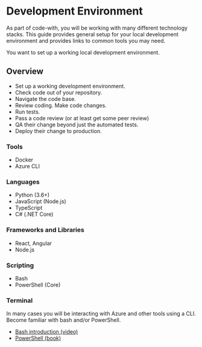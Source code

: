 # Development Environment

As part of code-with, you will be working with many different technology stacks. This guide provides general setup for your local development environment and provides links to common tools you may need.

You want to set up a working local development environment.

## Overview

* Set up a working development environment.
* Check code out of your repository.
* Navigate the code base.
* Review coding. Make code changes.
* Run tests.
* Pass a code review (or at least get some peer review)
* QA their change beyond just the automated tests.
* Deploy their change to production.


### Tools
* Docker
* Azure CLI

### Languages
* Python (3.6+)
* JavaScript (Node.js)
* TypeScript
* C# (.NET Core)

### Frameworks and Libraries

* React, Angular
* Node.js

### Scripting
* Bash
* PowerShell (Core)


### Terminal
In many cases you will be interacting with Azure and other tools using a CLI. Become familiar with bash and/or PowerShell. 

* [Bash introduction (video)](https://learning.oreilly.com/videos/bash-scripting/9780134580517/9780134580517-BSH0_00_00)
* [PowerShell (book)](https://learning.oreilly.com/library/view/windows-powershell-in/9781633430297/)

